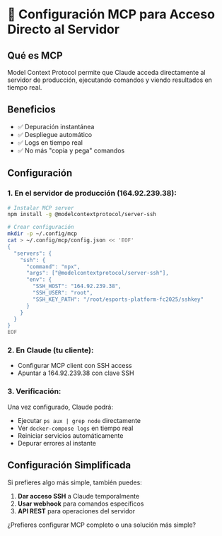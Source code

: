 # 🔧 Configuración MCP para Acceso Directo al Servidor

## Qué es MCP
Model Context Protocol permite que Claude acceda directamente al servidor de producción, ejecutando comandos y viendo resultados en tiempo real.

## Beneficios
- ✅ Depuración instantánea
- ✅ Despliegue automático
- ✅ Logs en tiempo real
- ✅ No más "copia y pega" comandos

## Configuración

### 1. En el servidor de producción (164.92.239.38):

```bash
# Instalar MCP server
npm install -g @modelcontextprotocol/server-ssh

# Crear configuración
mkdir -p ~/.config/mcp
cat > ~/.config/mcp/config.json << 'EOF'
{
  "servers": {
    "ssh": {
      "command": "npx",
      "args": ["@modelcontextprotocol/server-ssh"],
      "env": {
        "SSH_HOST": "164.92.239.38",
        "SSH_USER": "root",
        "SSH_KEY_PATH": "/root/esports-platform-fc2025/sshkey"
      }
    }
  }
}
EOF
```

### 2. En Claude (tu cliente):
- Configurar MCP client con SSH access
- Apuntar a 164.92.239.38 con clave SSH

### 3. Verificación:
Una vez configurado, Claude podrá:
- Ejecutar `ps aux | grep node` directamente
- Ver `docker-compose logs` en tiempo real
- Reiniciar servicios automáticamente
- Depurar errores al instante

## Configuración Simplificada

Si prefieres algo más simple, también puedes:

1. **Dar acceso SSH** a Claude temporalmente
2. **Usar webhook** para comandos específicos
3. **API REST** para operaciones del servidor

¿Prefieres configurar MCP completo o una solución más simple?